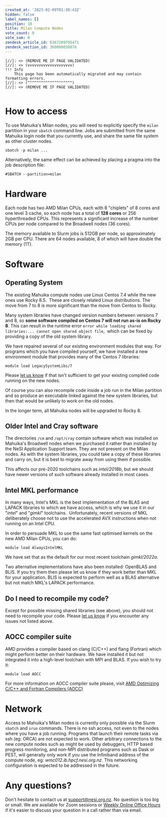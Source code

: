 ```yaml
---
created_at: '2023-02-09T01:30:43Z'
hidden: false
label_names: []
position: 10
title: Milan Compute Nodes
vote_count: 0
vote_sum: 0
zendesk_article_id: 6367209795471
zendesk_section_id: 360000030876
---
```



    [//]: <> (REMOVE ME IF PAGE VALIDATED)
    [//]: <> (vvvvvvvvvvvvvvvvvvvv)
    !!! Info
        This page has been automatically migrated and may contain formatting errors.
    [//]: <> (^^^^^^^^^^^^^^^^^^^^)
    [//]: <> (REMOVE ME IF PAGE VALIDATED)
     

# How to access

To use Mahuika's Milan nodes, you will need to explicitly specify the
`milan` partition in your `sbatch` command line. Jobs are submitted from
the same Mahuika login node that you currently use, and share the same
file system as other cluster nodes. 

    sbatch -p milan ...

Alternatively, the same effect can be achieved by placing a pragma into
the job description file:

    #SBATCH --partition=milan

# Hardware

Each node has two AMD Milan CPUs, each with 8 "chiplets" of 8 cores and
one level 3 cache, so each node has a total of **128 cores** or 256
hyperthreaded CPUs. This represents a significant increase of the number
CPUs per node compared to the Broadwell nodes (36 cores). 

The memory available to Slurm jobs is 512GB per node, so approximately
2GB per CPU. There are 64 nodes available, 8 of which will have double
the memory (1T).

# Software

## Operating System

The existing Mahuika compute nodes use Linux Centos 7.4 while the new
ones use Rocky 8.5.  These are closely related Linux distributions. The
move from 7 to 8 is more significant than the move from Centos to Rocky.

Many system libraries have changed version numbers between versions 7
and 8, so **some software compiled on Centos 7 will not run as-is on
Rocky 8**. This can result in the runtime error
`error while loading shared libraries:... cannot open shared object file`, 
which can be fixed by providing a copy of the old system library.  

We have repaired several of our existing environment modules that way.
For programs which you have compiled yourself, we have installed a new
environment module that provides many of the Centos 7 libraries:

    module load LegacySystemLibs/7

Please [let us know](https://support.nesi.org.nz/hc/en-gb/requests/new)
if that isn't sufficient to get your existing compiled code running on
the new nodes.

Of course you can also recompile code inside a job run in the Milan
partition and so produce an executable linked against the new system
libraries, but then that would be unlikely to work on the old nodes.

In the longer term, all Mahuika nodes will be upgraded to Rocky 8.

## Older Intel and Cray software

The directories `/cm` and `/opt/cray` contain software which was
installed on Mahuika's Broadwell nodes when we purchased it rather than
installed by the NeSI Application Support team. They are not present on
the Milan nodes. As with the system libraries, you could take a copy of
these libraries and carry on, but it is best to migrate away from using
them if possible.

This affects our pre-2020 toolchains such as *intel/2018b*, but we
should have newer versions of such software already installed in most
cases.

## Intel MKL performance

In many ways, Intel's MKL is the best implementation of the BLAS and
LAPACK libraries to which we have access, which is why we use it in our
"*intel*" and "*gimkl*" toolchains.  Unfortunately, recent versions of
MKL deliberately choose not to use the accelerated AVX instructions when
not running on an Intel CPU.  

In order to persuade MKL to use the same fast optimised kernels on the
new AMD Milan CPUs, you can do:

    module load AlwaysIntelMKL

We have set that as the default for our most recent toolchain
*gimkl/2022a*.

Two alternative implementations have also been installed: OpenBLAS and
BLIS. If you try them then please let us know if they work better than
MKL for your application. BLIS is expected to perform well as a BLAS
alternative but not match MKL's LAPACK performance.  

## Do I need to recompile my code?

Except for possible missing shared libraries (see above), you should not
need to recompile your code. Please [let us
know](https://support.nesi.org.nz/hc/en-gb/requests/new) if you
encounter any issues not listed above.

## AOCC compiler suite

AMD provides a compiler based on clang (C/C++) and flang (Fortran) which
might perform better on their hardware. We have installed it but not
integrated it into a high-level toolchain with MPI and BLAS. If you wish
to try it:

    module load AOCC

For more information on AOCC compiler suite please, visit [AMD
Optimizing C/C++ and Fortran Compilers
(AOCC)](https://developer.amd.com/amd-aocc/)

# Network

Access to Mahuika's Milan nodes is currently only possible via the Slurm
`sbatch` and `srun` commands. There is no ssh access, not even to the
nodes where you have a job running. Programs that launch their remote
tasks via ssh (eg: ORCA) are not expected to work. Other arbitrary
connections to the new compute nodes such as might be used by debuggers,
HTTP based progress monitoring, and non-MPI distributed programs such as
Dask or PEST, will generally only work if you use the Infiniband address
of the compute node, eg: *wmc012.ib.hpcf.nesi.org.nz*. This networking
configuration is expected to be addressed in the future.

# Any questions?

Don't hesitate to contact us at <support@nesi.org.nz>. No question is
too big or small. We are available for Zoom sessions or [Weekly Online
Office
Hours](https://support.nesi.org.nz/hc/en-gb/articles/4830713922063) if
it's easier to discuss your question in a call rather than via email.
